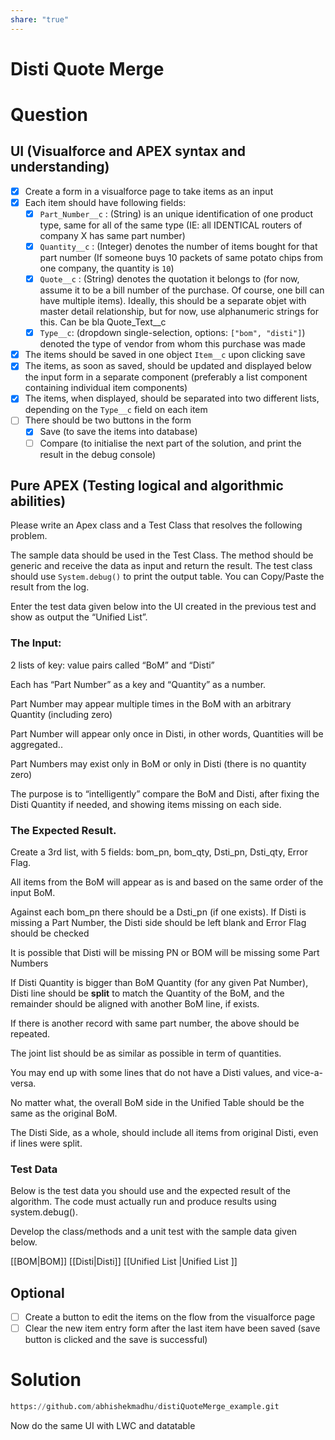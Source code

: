 ```yaml
---
share: "true"
---
```


# Disti Quote Merge

# Question

## UI (Visualforce and APEX syntax and understanding)

- [x]  Create a form in a visualforce page to take items as an input
- [x]  Each item should have following fields:
    - [x]  `Part_Number__c` : (String) is an unique identification of one product type, same for all of the same type (IE: all IDENTICAL routers of company X has same part number)
    - [x]  `Quantity__c` :  (Integer) denotes the number of items bought for that part number (If someone buys 10 packets of same potato chips from one company, the quantity is `10`)
    - [x]  `Quote__c` : (String) denotes the quotation it belongs to (for now, assume it to be a bill number of the purchase. Of course, one bill can have multiple items). Ideally, this should be a separate objet with master detail relationship, but for now, use alphanumeric strings for this. Can be bla Quote_Text__c
    - [x]  `Type__c`: (dropdown single-selection, options: `["bom", "disti"]`) denoted the type of vendor from whom this purchase was made
- [x]  The items should be saved in one object `Item__c` upon clicking save
- [x]  The items, as soon as saved, should be updated and displayed below the input form in a separate component (preferably a list component containing individual item components)
- [x]  The items, when displayed, should be separated into two different lists, depending on the `Type__c` field on each item
- [ ]  There should be two buttons in the form
    - [x]  Save (to save the items into database)
    - [ ]  Compare (to initialise the next part of the solution, and print the result in the debug console)

## Pure APEX (Testing logical and algorithmic abilities)

Please write an Apex class and a Test Class that resolves the following problem.

The sample data should be used in the Test Class. The method should be generic and receive the data as input and return the result. The test class should use `System.debug()` to print the output table. You can Copy/Paste the result from the log.

Enter the test data given below into the UI created in the previous test and show as output the “Unified List”.

### The Input:

2 lists of key: value pairs called “BoM” and “Disti”

Each has “Part Number” as a key and “Quantity” as a number.

Part Number may appear multiple times in the BoM with an arbitrary Quantity (including zero)

Part Number will appear only once in Disti, in other words, Quantities will be aggregated..

Part Numbers may exist only in BoM or only in Disti (there is no quantity zero)

The purpose is to “intelligently” compare the BoM and Disti, after fixing the Disti Quantity if needed, and showing items missing on each side.

### The Expected Result.

Create a 3rd list, with 5 fields: bom_pn, bom_qty, Dsti_pn, Dsti_qty, Error Flag.

All items from the BoM will appear as is and based on the same order of the input BoM.

Against each bom_pn there should be a Dsti_pn (if one exists). If Disti is missing a Part Number, the Disti side should be left blank and Error Flag should be checked

It is possible that Disti will be missing PN or BOM will be missing some Part Numbers

If Disti Quantity is bigger than BoM Quantity (for any given Pat Number), Disti line should be **split** to match the Quantity of the BoM, and the remainder should be aligned with another BoM line, if exists.

If there is another record with same part number, the above should be repeated.

The joint list should be as similar as possible in term of quantities.

You may end up with some lines that do not have a Disti values, and vice-a-versa.

No matter what, the overall BoM side in the Unified Table should be the same as the original BoM.

The Disti Side, as a whole, should include all items from original Disti, even if lines were split.

### Test Data

Below is the test data you should use and the expected result of the algorithm. The code must actually run and produce results using system.debug().

Develop the class/methods and a unit test with the sample data given below.

[[BOM|BOM]]
[[Disti|Disti]]
[[Unified List |Unified List ]]

## Optional

- [ ]  Create a button to edit the items on the flow from the visualforce page
- [ ]  Clear the new item entry form after the last item have been saved (save button is clicked and the save is successful)

# Solution

```python
https://github.com/abhishekmadhu/distiQuoteMerge_example.git
```

Now do the same UI with LWC and datatable
